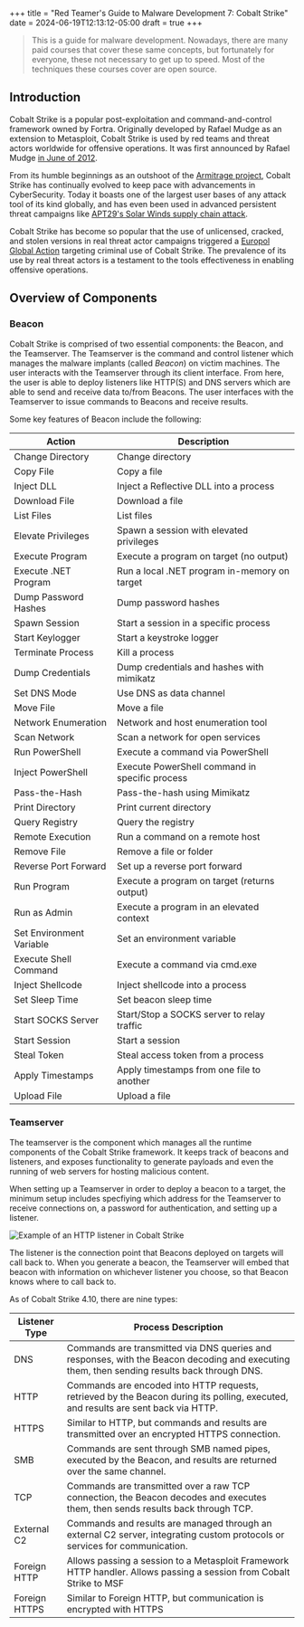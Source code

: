 +++
title = "Red Teamer's Guide to Malware Development 7: Cobalt Strike"
date = 2024-06-19T12:13:12-05:00
draft = true
+++

> This is a guide for malware development. Nowadays, there are many paid courses that cover these same concepts, but fortunately for everyone, these not necessary to get up to speed. Most of the techniques these courses cover are open source.

## Introduction

Cobalt Strike is a popular post-exploitation and command-and-control framework owned by Fortra. Originally developed by Rafael Mudge as an extension to Metasploit, Cobalt Strike is used by red teams and threat actors worldwide for offensive operations. It was first announced by Rafael Mudge [in June of 2012](https://www.cobaltstrike.com/blog/meet-cobalt-strike-adaptive-pen-testing).

From its humble beginnings as an outshoot of the [Armitrage project](https://www.offsec.com/metasploit-unleashed/armitage/), Cobalt Strike has continually evolved to keep pace with advancements in CyberSecurity. Today it boasts one of the largest user bases of any attack tool of its kind globally, and has even been used in advanced persistent threat campaigns like [APT29's Solar Winds supply chain attack](https://cloud.google.com/blog/topics/threat-intelligence/evasive-attacker-leverages-solarwinds-supply-chain-compromises-with-sunburst-backdoor).

Cobalt Strike has become so popular that the use of unlicensed, cracked, and stolen versions in real threat actor campaigns triggered a [Europol Global Action](https://www.europol.europa.eu/media-press/newsroom/news/europol-coordinates-global-action-against-criminal-abuse-of-cobalt-strike) targeting criminal use of Cobalt Strike. The prevalence of its use by real threat actors is a testament to the tools effectiveness in enabling offensive operations.

## Overview of Components

### Beacon

Cobalt Strike is comprised of two essential components: the Beacon, and the Teamserver. The Teamserver is the command and control listener which manages the malware implants (called *Beacon*) on victim machines. The user interacts with the Teamserver through its client interface. From here, the user is able to deploy listeners like HTTP(S) and DNS servers which are able to send and receive data to/from Beacons. The user interfaces with the Teamserver to issue commands to Beacons and receive results.

Some key features of Beacon include the following:

| Action                   | Description                                                     |
|--------------------------|-----------------------------------------------------------------|
| Change Directory         | Change directory                                                |
| Copy File                | Copy a file                                                     | 
| Inject DLL               | Inject a Reflective DLL into a process                          |
| Download File            | Download a file                                                 |
| List Files               | List files                                                      |
| Elevate Privileges       | Spawn a session with elevated privileges                        |
| Execute Program          | Execute a program on target (no output)                         |
| Execute .NET Program     | Run a local .NET program in-memory on target                    |
| Dump Password Hashes     | Dump password hashes                                            |
| Spawn Session            | Start a session in a specific process                           |
| Start Keylogger          | Start a keystroke logger                                        |
| Terminate Process        | Kill a process                                                  |
| Dump Credentials         | Dump credentials and hashes with mimikatz                       |
| Set DNS Mode             | Use DNS as data channel                                         |
| Move File                | Move a file                                                     |
| Network Enumeration      | Network and host enumeration tool                               |
| Scan Network             | Scan a network for open services                                |
| Run PowerShell           | Execute a command via PowerShell                                |
| Inject PowerShell        | Execute PowerShell command in specific process                  |
| Pass-the-Hash            | Pass-the-hash using Mimikatz                                    |
| Print Directory          | Print current directory                                         |
| Query Registry           | Query the registry                                              |
| Remote Execution         | Run a command on a remote host                                  |
| Remove File              | Remove a file or folder                                         |
| Reverse Port Forward     | Set up a reverse port forward                                   |
| Run Program              | Execute a program on target (returns output)                    |
| Run as Admin             | Execute a program in an elevated context                        |
| Set Environment Variable | Set an environment variable                                     |
| Execute Shell Command    | Execute a command via cmd.exe                                   |
| Inject Shellcode         | Inject shellcode into a process                                 |
| Set Sleep Time           | Set beacon sleep time                                           |
| Start SOCKS Server       | Start/Stop a SOCKS server to relay traffic                      |
| Start Session            | Start a session                                                 |
| Steal Token              | Steal access token from a process                               |
| Apply Timestamps         | Apply timestamps from one file to another                       |
| Upload File              | Upload a file                                                   |

### Teamserver

The teamserver is the component which manages all the runtime components of the Cobalt Strike framework. It keeps track of beacons and listeners, and exposes functionality to generate payloads and even the running of web servers for hosting malicious content.

When setting up a Teamserver in order to deploy a beacon to a target, the minimum setup includes specfiying which address for the Teamserver to receive connections on, a password for authentication, and setting up a listener.

![Example of an HTTP listener in Cobalt Strike](/listener-example.png)

The listener is the connection point that Beacons deployed on targets will call back to. When you generate a beacon, the Teamserver will embed that beacon with information on whichever listener you choose, so that Beacon knows where to call back to.

 As of Cobalt Strike 4.10, there are nine types:

| Listener Type    | Process Description                                                                                                                            |
|------------------|------------------------------------------------------------------------------------------------------------------------------------------------|
| DNS              | Commands are transmitted via DNS queries and responses, with the Beacon decoding and executing them, then sending results back through DNS.    |
| HTTP             | Commands are encoded into HTTP requests, retrieved by the Beacon during its polling, executed, and results are sent back via HTTP.             |
| HTTPS            | Similar to HTTP, but commands and results are transmitted over an encrypted HTTPS connection.                                                  |
| SMB              | Commands are sent through SMB named pipes, executed by the Beacon, and results are returned over the same channel.                             |
| TCP              | Commands are transmitted over a raw TCP connection, the Beacon decodes and executes them, then sends results back through TCP.                 |
| External C2      | Commands and results are managed through an external C2 server, integrating custom protocols or services for communication.                    |
| Foreign HTTP     | Allows passing a session to a Metasploit Framework HTTP handler. Allows passing a session from Cobalt Strike to MSF                            |
| Foreign HTTPS    | Similar to Foreign HTTP, but communication is encrypted with HTTPS                                                                             |

